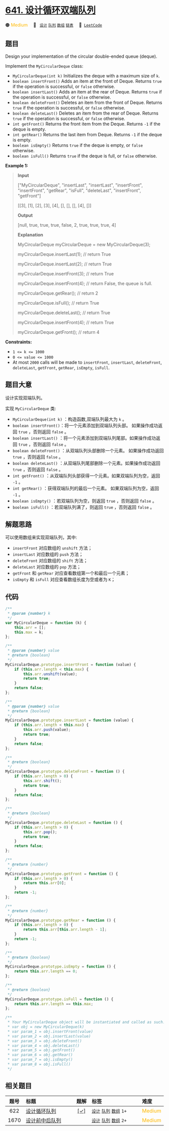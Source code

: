 # [641. 设计循环双端队列](https://leetcode.com/problems/design-circular-deque)

🟠 <font color=#ffb800>Medium</font>&emsp; 🔖&ensp; [`设计`](/leetcode-js/outline/tag/design.md) [`队列`](/leetcode-js/outline/tag/queue.md) [`数组`](/leetcode-js/outline/tag/array.md) [`链表`](/leetcode-js/outline/tag/linked-list.md)&emsp; 🔗&ensp;[`LeetCode`](https://leetcode.com/problems/design-circular-deque)

## 题目

Design your implementation of the circular double-ended queue (deque).

Implement the `MyCircularDeque` class:

- `MyCircularDeque(int k)` Initializes the deque with a maximum size of `k`.
- `boolean insertFront()` Adds an item at the front of Deque. Returns `true` if the operation is successful, or `false` otherwise.
- `boolean insertLast()` Adds an item at the rear of Deque. Returns `true` if the operation is successful, or `false` otherwise.
- `boolean deleteFront()` Deletes an item from the front of Deque. Returns `true` if the operation is successful, or `false` otherwise.
- `boolean deleteLast()` Deletes an item from the rear of Deque. Returns `true` if the operation is successful, or `false` otherwise.
- `int getFront()` Returns the front item from the Deque. Returns `-1` if the deque is empty.
- `int getRear()` Returns the last item from Deque. Returns `-1` if the deque is empty.
- `boolean isEmpty()` Returns `true` if the deque is empty, or `false` otherwise.
- `boolean isFull()` Returns `true` if the deque is full, or `false` otherwise.

**Example 1:**

> **Input**
>
> ["MyCircularDeque", "insertLast", "insertLast", "insertFront", "insertFront", "getRear", "isFull", "deleteLast", "insertFront", "getFront"]
>
> [[3], [1], [2], [3], [4], [], [], [], [4], []]
>
> **Output**
>
> [null, true, true, true, false, 2, true, true, true, 4]
>
> **Explanation**
>
> MyCircularDeque myCircularDeque = new MyCircularDeque(3);
>
> myCircularDeque.insertLast(1); // return True
>
> myCircularDeque.insertLast(2); // return True
>
> myCircularDeque.insertFront(3); // return True
>
> myCircularDeque.insertFront(4); // return False, the queue is full.
>
> myCircularDeque.getRear(); // return 2
>
> myCircularDeque.isFull(); // return True
>
> myCircularDeque.deleteLast(); // return True
>
> myCircularDeque.insertFront(4); // return True
>
> myCircularDeque.getFront(); // return 4

**Constraints:**

- `1 <= k <= 1000`
- `0 <= value <= 1000`
- At most `2000` calls will be made to `insertFront`, `insertLast`, `deleteFront`, `deleteLast`, `getFront`, `getRear`, `isEmpty`, `isFull`.

## 题目大意

设计实现双端队列。

实现 `MyCircularDeque` 类:

- `MyCircularDeque(int k)` ：构造函数,双端队列最大为 `k` 。
- `boolean insertFront()`：将一个元素添加到双端队列头部。 如果操作成功返回 `true` ，否则返回 `false` 。
- `boolean insertLast()` ：将一个元素添加到双端队列尾部。如果操作成功返回 `true` ，否则返回 `false` 。
- `boolean deleteFront()` ：从双端队列头部删除一个元素。 如果操作成功返回 `true` ，否则返回 `false` 。
- `boolean deleteLast()` ：从双端队列尾部删除一个元素。如果操作成功返回 `true` ，否则返回 `false` 。
- `int getFront()` ：从双端队列头部获得一个元素。如果双端队列为空，返回 `-1` 。
- `int getRear()` ：获得双端队列的最后一个元素。 如果双端队列为空，返回 `-1` 。
- `boolean isEmpty()` ：若双端队列为空，则返回 `true` ，否则返回 `false` 。
- `boolean isFull()` ：若双端队列满了，则返回 `true` ，否则返回 `false` 。

## 解题思路

可以使用数组来实现双端队列，其中:

- `insertFront` 对应数组的 `unshift` 方法；
- `insertLast` 对应数组的 `push` 方法；
- `deleteFront` 对应数组的 `shift` 方法；
- `deleteLast` 对应数组的 `pop` 方法；
- `getFront` 和 `getRear` 对应查看数组第一个和最后一个元素；
- `isEmpty` 和 `isFull` 对应查看数组长度为空或者为 `K`；

## 代码

```javascript
/**
 * @param {number} k
 */
var MyCircularDeque = function (k) {
	this.arr = [];
	this.max = k;
};

/**
 * @param {number} value
 * @return {boolean}
 */
MyCircularDeque.prototype.insertFront = function (value) {
	if (this.arr.length < this.max) {
		this.arr.unshift(value);
		return true;
	}
	return false;
};

/**
 * @param {number} value
 * @return {boolean}
 */
MyCircularDeque.prototype.insertLast = function (value) {
	if (this.arr.length < this.max) {
		this.arr.push(value);
		return true;
	}
	return false;
};

/**
 * @return {boolean}
 */
MyCircularDeque.prototype.deleteFront = function () {
	if (this.arr.length > 0) {
		this.arr.shift();
		return true;
	}
	return false;
};

/**
 * @return {boolean}
 */
MyCircularDeque.prototype.deleteLast = function () {
	if (this.arr.length > 0) {
		this.arr.pop();
		return true;
	}
	return false;
};

/**
 * @return {number}
 */
MyCircularDeque.prototype.getFront = function () {
	if (this.arr.length > 0) {
		return this.arr[0];
	}
	return -1;
};

/**
 * @return {number}
 */
MyCircularDeque.prototype.getRear = function () {
	if (this.arr.length > 0) {
		return this.arr[this.arr.length - 1];
	}
	return -1;
};

/**
 * @return {boolean}
 */
MyCircularDeque.prototype.isEmpty = function () {
	return this.arr.length == 0;
};

/**
 * @return {boolean}
 */
MyCircularDeque.prototype.isFull = function () {
	return this.arr.length == this.max;
};

/**
 * Your MyCircularDeque object will be instantiated and called as such:
 * var obj = new MyCircularDeque(k)
 * var param_1 = obj.insertFront(value)
 * var param_2 = obj.insertLast(value)
 * var param_3 = obj.deleteFront()
 * var param_4 = obj.deleteLast()
 * var param_5 = obj.getFront()
 * var param_6 = obj.getRear()
 * var param_7 = obj.isEmpty()
 * var param_8 = obj.isFull()
 */
```

## 相关题目

<!-- prettier-ignore -->
| 题号 | 标题 | 题解 | 标签 | 难度 |
| :------: | :------ | :------: | :------ | :------ |
| 622 | [设计循环队列](https://leetcode.com/problems/design-circular-queue) | [[✓]](/leetcode-js/problem/0622.md) |  [`设计`](/leetcode-js/outline/tag/design.md) [`队列`](/leetcode-js/outline/tag/queue.md) [`数组`](/leetcode-js/outline/tag/array.md) `1+` | <font color=#ffb800>Medium</font> |
| 1670 | [设计前中后队列](https://leetcode.com/problems/design-front-middle-back-queue) |  |  [`设计`](/leetcode-js/outline/tag/design.md) [`队列`](/leetcode-js/outline/tag/queue.md) [`数组`](/leetcode-js/outline/tag/array.md) `2+` | <font color=#ffb800>Medium</font> |

<style>
.blue {
    background-color: #096dd9;
    padding: 0.25rem 0.5rem;
    margin: 0;
    font-size: 0.85em;
    border-radius: 3px;
    color: white;
    font-weight: 500;
}
table th:first-of-type { width: 10%; }
table th:nth-of-type(2) { width: 35%; }
table th:nth-of-type(3) { width: 10%; }
table th:nth-of-type(4) { width: 35%; }
table th:nth-of-type(5) { width: 10%; }
</style>
